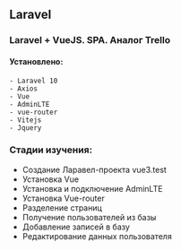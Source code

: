 ## Laravel

### Laravel + VueJS. SPA. Аналог Trello

#### Установлено:
    - Laravel 10
    - Axios
    - Vue
    - AdminLTE
    - vue-router
    - Vitejs
    - Jquery

### Стадии изучения:
<ul>
    <li>Создание Ларавел-проекта vue3.test</li>
    <li>Установка Vue</li>
    <li>Установка и подключение AdminLTE</li>
    <li>Установка Vue-router</li>
    <li>Разделение страниц</li>
    <li>Получение пользователей из базы</li>
    <li>Добавление записей в базу</li>
    <li>Редактирование данных пользователя</li>
</ul>